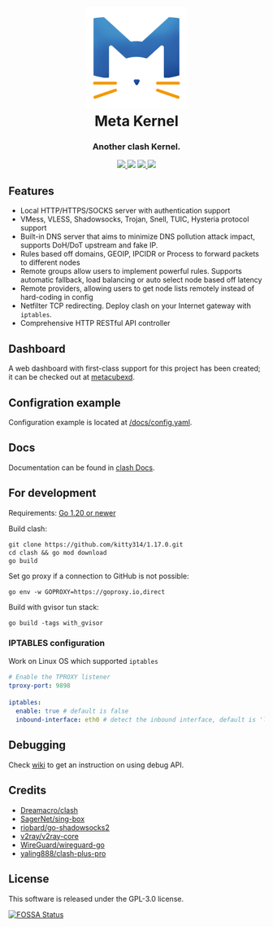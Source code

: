 <h1 align="center">
  <img src="Meta.png" alt="Meta Kennel" width="200">
  <br>Meta Kernel<br>
</h1>

<h3 align="center">Another clash Kernel.</h3>

<p align="center">
  <a href="https://goreportcard.com/report/github.com/kitty314/1.17.0">
    <img src="https://goreportcard.com/badge/github.com/kitty314/1.17.0?style=flat-square">
  </a>
  <img src="https://img.shields.io/github/go-mod/go-version/kitty314/1.17.0?style=flat-square">
  <a href="https://github.com/kitty314/1.17.0/releases">
    <img src="https://img.shields.io/github/release/kitty314/1.17.0/all.svg?style=flat-square">
  </a>
  <a href="https://github.com/kitty314/1.17.0">
    <img src="https://img.shields.io/badge/release-Meta-00b4f0?style=flat-square">
  </a>
</p>

## Features

- Local HTTP/HTTPS/SOCKS server with authentication support
- VMess, VLESS, Shadowsocks, Trojan, Snell, TUIC, Hysteria protocol support
- Built-in DNS server that aims to minimize DNS pollution attack impact, supports DoH/DoT upstream and fake IP.
- Rules based off domains, GEOIP, IPCIDR or Process to forward packets to different nodes
- Remote groups allow users to implement powerful rules. Supports automatic fallback, load balancing or auto select node
  based off latency
- Remote providers, allowing users to get node lists remotely instead of hard-coding in config
- Netfilter TCP redirecting. Deploy clash on your Internet gateway with `iptables`.
- Comprehensive HTTP RESTful API controller

## Dashboard

A web dashboard with first-class support for this project has been created; it can be checked out at [metacubexd](https://github.com/MetaCubeX/metacubexd).

## Configration example

Configuration example is located at [/docs/config.yaml](https://github.com/kitty314/1.17.0/blob/Alpha/docs/config.yaml).

## Docs

Documentation can be found in [clash Docs](https://wiki.metacubex.one/).

## For development

Requirements:
[Go 1.20 or newer](https://go.dev/dl/)

Build clash:

```shell
git clone https://github.com/kitty314/1.17.0.git
cd clash && go mod download
go build
```

Set go proxy if a connection to GitHub is not possible:

```shell
go env -w GOPROXY=https://goproxy.io,direct
```

Build with gvisor tun stack:

```shell
go build -tags with_gvisor
```

### IPTABLES configuration

Work on Linux OS which supported `iptables`

```yaml
# Enable the TPROXY listener
tproxy-port: 9898

iptables:
  enable: true # default is false
  inbound-interface: eth0 # detect the inbound interface, default is 'lo'
```

## Debugging

Check [wiki](https://wiki.metacubex.one/api/#debug) to get an instruction on using debug
API.

## Credits

- [Dreamacro/clash](https://github.com/Dreamacro/clash)
- [SagerNet/sing-box](https://github.com/SagerNet/sing-box)
- [riobard/go-shadowsocks2](https://github.com/riobard/go-shadowsocks2)
- [v2ray/v2ray-core](https://github.com/v2ray/v2ray-core)
- [WireGuard/wireguard-go](https://github.com/WireGuard/wireguard-go)
- [yaling888/clash-plus-pro](https://github.com/yaling888/clash)

## License

This software is released under the GPL-3.0 license.

[![FOSSA Status](https://app.fossa.io/api/projects/git%2Bgithub.com%2FMetaCubeX%2Fclash.svg?type=large)](https://app.fossa.io/projects/git%2Bgithub.com%2FMetaCubeX%2Fclash?ref=badge_large)

